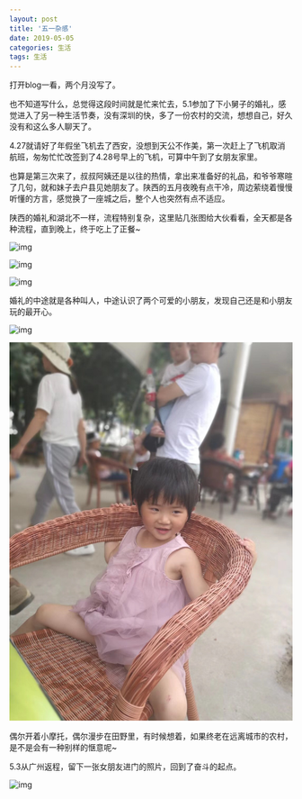 ```yaml
---
layout: post 
title: '五一杂感'
date: 2019-05-05
categories: 生活
tags: 生活
---
```


打开blog一看，两个月没写了。

也不知道写什么，总觉得这段时间就是忙来忙去，5.1参加了下小舅子的婚礼，感觉进入了另一种生活节奏，没有深圳的快，多了一份农村的交流，想想自己，好久没有和这么多人聊天了。

4.27就请好了年假坐飞机去了西安，没想到天公不作美，第一次赶上了飞机取消航班，匆匆忙忙改签到了4.28号早上的飞机，可算中午到了女朋友家里。

也算是第三次来了，叔叔阿姨还是以往的热情，拿出来准备好的礼品，和爷爷寒暄了几句，就和妹子去户县见她朋友了。陕西的五月夜晚有点干冷，周边萦绕着慢慢听懂的方言，感觉换了一座城之后，整个人也突然有点不适应。

陕西的婚礼和湖北不一样，流程特别复杂，这里贴几张图给大伙看看，全天都是各种流程，直到晚上，终于吃上了正餐~

![img](/images/posts/shanxi/6.jpg)

![img](/images/posts/shanxi/5.jpg)

![img](/images/posts/shanxi/4.jpg)

婚礼的中途就是各种叫人，中途认识了两个可爱的小朋友，发现自己还是和小朋友玩的最开心。

![img](/images/posts/shanxi/2.jpg)

![img](/images/posts/shanxi/1.jpg)

偶尔开着小摩托，偶尔漫步在田野里，有时候想着，如果终老在远离城市的农村，是不是会有一种别样的惬意呢~

5.3从广州返程，留下一张女朋友进门的照片，回到了奋斗的起点。

![img](/images/posts/shanxi/3.jpg)